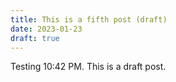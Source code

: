 ```yaml
---
title: This is a fifth post (draft)
date: 2023-01-23
draft: true
---
```

Testing 10:42 PM. This is a draft post.
